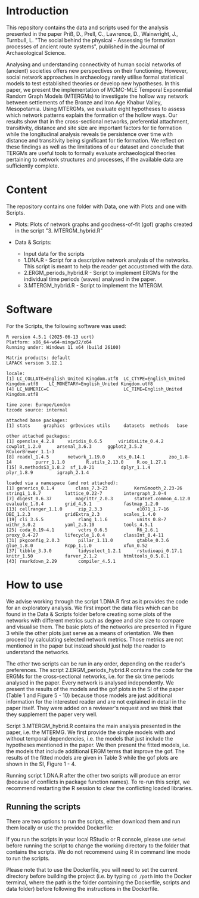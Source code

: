 # Introduction 
This repository contains the data and scripts used for the analysis presented in the paper Priß, D., Prell, C., Lawrence, D., Wainwright, J., Turnbull, L. "The social behind the physical - Assessing tie formation processes of ancient route systems", published in the Journal of Archaeological Science. 

Analysing and understanding connectivity of human social networks of (ancient) societies offers new perspectives on their functioning. However, social network approaches in archaeology rarely utilise formal statistical models to test established theories or develop new hypotheses. In this paper, we present the implementation of MCMC-MLE Temporal Exponential Random Graph Models (MTERGMs) to investigate the hollow way network between settlements of the Bronze and Iron Age Khabur Valley, Mesopotamia. Using MTERGMs, we evaluate eight hypotheses to assess which network patterns explain the formation of the hollow ways. Our results show that in the cross-sectional networks, preferential attachment, transitivity, distance and site size are important factors for tie formation while the longitudinal analysis reveals tie persistence over time with distance and transitivity being significant for tie formation. We reflect on these findings as well as the limitations of our dataset and conclude that TERGMs are useful tools to formally evaluate archaeological theories pertaining to network structures and processes, if the available data are sufficiently complete.  

# Content
The repository contains one folder with Data, one with Plots and one with Scripts. 
  
  * Plots: Plots of network graphs and goodness-of-fit (gof) graphs created in the script "3. MTERGM_hybrid.R"
  
  * Data & Scripts:
    + Input data for the scripts
    + 1.DNA.R - Script for a descriptive network analysis of the networks. This script is meant to help the reader get accustomed with the data.
    + 2.ERGM_periods_hybrid.R - Script to implement ERGMs for the individual time periods (waves) analysed in the paper.
    + 3.MTERGM_hybrid.R - Script to implement the MTERGM. 

# Software
For the Scripts, the following software was used:
    
   	R version 4.5.1 (2025-06-13 ucrt)
	Platform: x86_64-w64-mingw32/x64
	Running under: Windows 11 x64 (build 26100)

	Matrix products: default
  	LAPACK version 3.12.1

	locale:
	[1] LC_COLLATE=English_United Kingdom.utf8  LC_CTYPE=English_United Kingdom.utf8    LC_MONETARY=English_United Kingdom.utf8
	[4] LC_NUMERIC=C                            LC_TIME=English_United Kingdom.utf8    

	time zone: Europe/London
	tzcode source: internal

	attached base packages:
	[1] stats     graphics  grDevices utils     datasets  methods   base     

	other attached packages:
 	[1] openxlsx_4.2.8     viridis_0.6.5      viridisLite_0.4.2  cowplot_1.2.0      arsenal_3.6.3      ggplot2_3.5.2      RColorBrewer_1.1-3
 	[8] readxl_1.4.5       network_1.19.0     xts_0.14.1         zoo_1.8-14         purrr_1.1.0        R.utils_2.13.0     R.oo_1.27.1       
	[15] R.methodsS3_1.8.2  sf_1.0-21          dplyr_1.1.4        plyr_1.8.9         igraph_2.1.4      

	loaded via a namespace (and not attached):
 	[1] generics_0.1.4        class_7.3-23          KernSmooth_2.23-26    stringi_1.8.7         lattice_0.22-7        intergraph_2.0-4     
 	[7] digest_0.6.37         magrittr_2.0.3        statnet.common_4.12.0 evaluate_1.0.4        grid_4.5.1            fastmap_1.2.0        
	[13] cellranger_1.1.0      zip_2.3.3             e1071_1.7-16          DBI_1.2.3             gridExtra_2.3         scales_1.4.0         
	[19] cli_3.6.5             rlang_1.1.6           units_0.8-7           withr_3.0.2           yaml_2.3.10           tools_4.5.1          
	[25] coda_0.19-4.1         vctrs_0.6.5           R6_2.6.1              proxy_0.4-27          lifecycle_1.0.4       classInt_0.4-11      
	[31] pkgconfig_2.0.3       pillar_1.11.0         gtable_0.3.6          glue_1.8.0            Rcpp_1.1.0            xfun_0.52            
	[37] tibble_3.3.0          tidyselect_1.2.1      rstudioapi_0.17.1     knitr_1.50            farver_2.1.2          htmltools_0.5.8.1    
	[43] rmarkdown_2.29        compiler_4.5.1

# How to use 

We advise working through the script 1.DNA.R first as it provides the code for an exploratory analysis. We first import the data files which can be found in the Data & Scripts folder before creating some plots of the networks with different metrics such as degree and site size to compare and visualise them. The basic plots of the networks are presented in Figure 3 while the other plots just serve as a means of orientation. We then proceed by calculating selected network metrics. Those metrics are not mentioned in the paper but instead should just help the reader to understand the networks.  

The other two scripts can be run in any order, depending on the reader's preferences. The script 2.ERGM_periods_hybrid.R contains the code for the ERGMs for the cross-sectional networks, i.e. for the six time periods analysed in the paper. Every network is analysed independently. We present the results of the models and the gof plots in the SI of the paper (Table 1 and Figure 5 - 10) because those models are just additional information for the interested reader and are not explained in detail in the paper itself. They were added on a reviewer's request and we think that they supplement the paper very well.

Script 3.MTERGM_hybrid.R contains the main analysis presented in the paper, i.e. the MTERMG. We first provide the simple models with and without temporal dependencies, i.e. the models that just include the hypotheses mentioned in the paper. We then present the fitted models, i.e. the models that include additional ERGM terms that improve the gof. The results of the fitted models are given in Table 3 while the gof plots are shown in the SI, Figure 1 - 4. 

Running script 1.DNA.R after the other two scripts will produce an error (because of conflicts in package function names).  To re-run this script, we recommend restarting the R session to clear the conflicting loaded libraries. 


## Running the scripts 

There are two options to run the scripts, either download them and run them locally or use the provided Dockerfile:

If you run the scripts in your local RStudio or R console, please use `setwd` before running the script to change the working directory to the folder that contains the scripts.  We do not recommend using R in command line mode to run the scripts. 

Please note that to use the Dockerfile, you will need to set the current directory before building the project (i.e. by typing `cd /path` into the Docker terminal, where the path is the folder containing the Dockerfile, scripts and data folder) before following the instructions in the Dockerfile. 
